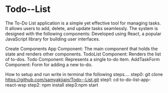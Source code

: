 # Todo--List

The To-Do List application is a simple yet effective tool for managing tasks. It allows users to add, delete, and update tasks seamlessly. The system is designed with the following components:
 Developed using React, a popular JavaScript library for building user interfaces.

 Create Components
App Component: The main component that holds the state and renders other components.
TodoList Component: Renders the list of to-dos.
Todo Component: Represents a single to-do item.
AddTaskForm Component: Form for adding a new to-do.

How to setup and run
write in terminal the following steps....
step0: git clone https://github.com/samyakjjain/Todo--List.git
step1: cd to-do-list-app-react-wsp
step2: npm install
step3:npm start
